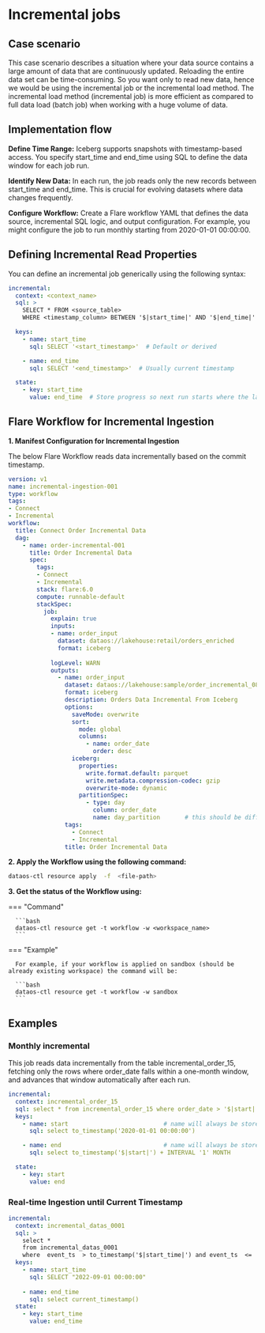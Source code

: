 # Incremental jobs


## Case scenario

This case scenario describes a situation where your data source contains a large amount of data that are continuously updated. Reloading the entire data set can be time-consuming. So you want only to read new data, hence we would be using the incremental job or the incremental load method. The incremental load method (incremental job) is more efficient as compared to full data load (batch job) when working with a huge volume of data. 


## Implementation flow

**Define Time Range:** Iceberg supports snapshots with timestamp-based access. You specify start_time and end_time using SQL to define the data window for each job run.

**Identify New Data:** In each run, the job reads only the new records between start_time and end_time. This is crucial for evolving datasets where data changes frequently.

**Configure Workflow:** Create a Flare workflow YAML that defines the data source, incremental SQL logic, and output configuration. For example, you might configure the job to run monthly starting from 2020-01-01 00:00:00.


## Defining Incremental Read Properties

You can define an incremental job generically using the following syntax:


```yaml
incremental:
  context: <context_name>
  sql: >
    SELECT * FROM <source_table>
    WHERE <timestamp_column> BETWEEN '$|start_time|' AND '$|end_time|'

  keys:
    - name: start_time
      sql: SELECT '<start_timestamp>'  # Default or derived

    - name: end_time
      sql: SELECT '<end_timestamp>'  # Usually current timestamp

  state:
    - key: start_time
      value: end_time  # Store progress so next run starts where the last one ended
```

## Flare Workflow for Incremental Ingestion

**1. Manifest Configuration for Incremental Ingestion** 

The below Flare Workflow reads data incrementally based on the commit timestamp.

```yaml
version: v1
name: incremental-ingestion-001
type: workflow
tags:
- Connect
- Incremental
workflow:
  title: Connect Order Incremental Data
  dag:
    - name: order-incremental-001
      title: Order Incremental Data
      spec:
        tags:
        - Connect
        - Incremental
        stack: flare:6.0
        compute: runnable-default
        stackSpec:
          job:
            explain: true
            inputs:
            - name: order_input
              dataset: dataos://lakehouse:retail/orders_enriched
              format: iceberg
  
            logLevel: WARN
            outputs:
              - name: order_input
                dataset: dataos://lakehouse:sample/order_incremental_08?acl=rw
                format: iceberg
                description: Orders Data Incremental From Iceberg
                options:
                  saveMode: overwrite
                  sort:
                    mode: global
                    columns:
                      - name: order_date
                        order: desc
                  iceberg:
                    properties:
                      write.format.default: parquet
                      write.metadata.compression-codec: gzip
                      overwrite-mode: dynamic
                    partitionSpec:
                      - type: day
                        column: order_date
                        name: day_partition       # this should be different from column names in schema in column
                tags:
                  - Connect
                  - Incremental
                title: Order Incremental Data
```


**2. Apply the Workflow using the following command:**

```bash
dataos-ctl resource apply  -f  <file-path>
```


**3. Get the status of the Workflow using:**

=== "Command"

      ```bash
      dataos-ctl resource get -t workflow -w <workspace_name>
      ```

=== "Example"

      For example, if your workflow is applied on sandbox (should be already existing workspace) the command will be:

      ```bash
      dataos-ctl resource get -t workflow -w sandbox
      ```



## Examples

### **Monthly incremental**

This job reads data incrementally from the table incremental_order_15, fetching only the rows where order_date falls within a one-month window, and advances that window automatically after each run.


```yaml
incremental:
  context: incremental_order_15
  sql: select * from incremental_order_15 where order_date > '$|start|' AND order_date <= '$|end|'
  keys:
    - name: start                           # name will always be stored in string
      sql: select to_timestamp('2020-01-01 00:00:00')

    - name: end                             # name will always be stored in string
      sql: select to_timestamp('$|start|') + INTERVAL '1' MONTH

  state:
    - key: start
      value: end
```

### **Real-time Ingestion until Current Timestamp**

```yaml
incremental:
  context: incremental_datas_0001
  sql: >
    select *
    from incremental_datas_0001
    where  event_ts  > to_timestamp('$|start_time|') and event_ts  <= '$|end_time|'
  keys:
    - name: start_time
      sql: SELECT "2022-09-01 00:00:00"
                                                                
    - name: end_time
      sql: select current_timestamp()
  state:
    - key: start_time
      value: end_time
```